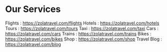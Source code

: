 # Our Services

Flights : https://zolatravel.com/flights
Hotels : https://zolatravel.com/hotels
Tours : https://zolatravel.com/tours
Taxi : https://zolatravel.com/taxi
Cars : https://zolatravel.com/cars
Trains : https://zolatravel.com/trains
Bikes : https://zolatravel.com/bikes
Shop : https://zolatravel.com/shop
Travel Blog : https://zolatravel.com/blog
